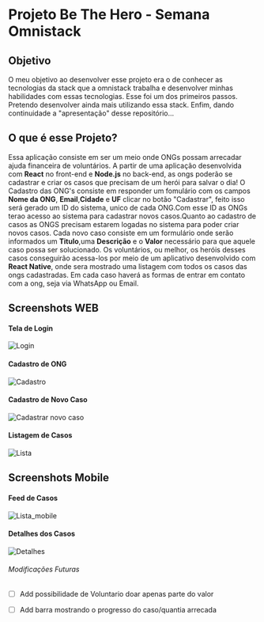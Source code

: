 # Projeto Be The Hero - Semana Omnistack
## Objetivo
  O meu objetivo ao desenvolver esse projeto era o de conhecer as tecnologias da stack que a omnistack trabalha
  e desenvolver minhas habilidades com essas tecnologias. Esse foi um dos primeiros passos. Pretendo desenvolver ainda mais utilizando essa stack.
  Enfim, dando continuidade a "apresentação" desse repositório...

## O que é esse Projeto?
  Essa aplicação consiste em ser um meio onde ONGs possam arrecadar ajuda financeira de voluntários. A partir de uma aplicação desenvolvida com **React** 
  no front-end   e **Node.js** no back-end, as ongs poderão se cadastrar e criar os casos que precisam de um herói para salvar o dia!
  O Cadastro das ONG's consiste em responder um fomulário com os campos __Nome da ONG__, __Email__,__Cidade__ e __UF__ clicar no botão "Cadastrar", feito isso
  será gerado um ID do sistema, unico de cada ONG.Com esse ID as ONGs terao acesso ao sistema para cadastrar novos casos.Quanto ao cadastro de casos as ONGS 
  precisam estarem logadas no sistema para poder criar novos casos. Cada novo caso consiste em um formulário onde serão informados um __Titulo__,uma __Descrição__ 
  e o __Valor__ necessário para que aquele caso possa ser solucionado.
  Os voluntários, ou melhor, os heróis desses casos conseguirão acessa-los por meio de um aplicativo desenvolvido com __React Native__, onde sera mostrado
  uma listagem com todos os casos das ongs cadastradas. Em cada caso haverá as formas de entrar em contato com a ong, seja via WhatsApp ou Email.
  
## Screenshots WEB

#### Tela de Login
![Login](https://user-images.githubusercontent.com/48373407/88210029-ebcc9480-cc29-11ea-98f9-4cb510eb3188.png)
  
#### Cadastro de ONG
  ![Cadastro](https://user-images.githubusercontent.com/48373407/88210227-377f3e00-cc2a-11ea-9d24-4b4e10dbd864.png)
  
#### Cadastro de Novo Caso
  ![Cadastrar novo caso](https://user-images.githubusercontent.com/48373407/88210235-3a7a2e80-cc2a-11ea-84a9-2b0e8e5c4b4b.png)

#### Listagem de Casos
  ![Lista](https://user-images.githubusercontent.com/48373407/88210231-39490180-cc2a-11ea-8462-51f4c2828b7e.png)
  
## Screenshots Mobile

#### Feed de Casos
![Lista_mobile](https://user-images.githubusercontent.com/48373407/88210696-f5a2c780-cc2a-11ea-9152-056a18e0eb97.png)

#### Detalhes dos Casos
![Detalhes](https://user-images.githubusercontent.com/48373407/88210697-f63b5e00-cc2a-11ea-8d7d-4315b16ea3a6.png)

###### Modificações Futuras
  - [ ] Add possibilidade de Voluntario doar apenas parte do valor
  - [ ] Add barra mostrando o progresso do caso/quantia arrecada
  
